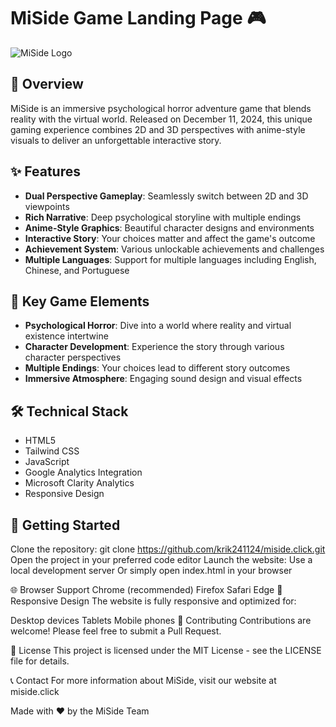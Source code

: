 # MiSide Game Landing Page 🎮

![MiSide Logo](https://static.wikia.nocookie.net/miside/images/b/b8/Kind_Mita.png)

## 🌟 Overview

MiSide is an immersive psychological horror adventure game that blends reality with the virtual world. Released on December 11, 2024, this unique gaming experience combines 2D and 3D perspectives with anime-style visuals to deliver an unforgettable interactive story.

## ✨ Features

- **Dual Perspective Gameplay**: Seamlessly switch between 2D and 3D viewpoints
- **Rich Narrative**: Deep psychological storyline with multiple endings
- **Anime-Style Graphics**: Beautiful character designs and environments
- **Interactive Story**: Your choices matter and affect the game's outcome
- **Achievement System**: Various unlockable achievements and challenges
- **Multiple Languages**: Support for multiple languages including English, Chinese, and Portuguese

## 🎯 Key Game Elements

- **Psychological Horror**: Dive into a world where reality and virtual existence intertwine
- **Character Development**: Experience the story through various character perspectives
- **Multiple Endings**: Your choices lead to different story outcomes
- **Immersive Atmosphere**: Engaging sound design and visual effects

## 🛠 Technical Stack

- HTML5
- Tailwind CSS
- JavaScript
- Google Analytics Integration
- Microsoft Clarity Analytics
- Responsive Design


## 🚀 Getting Started

Clone the repository:
git clone https://github.com/krik241124/miside.click.git
Open the project in your preferred code editor
Launch the website:
Use a local development server
Or simply open index.html in your browser

🌐 Browser Support
Chrome (recommended)
Firefox
Safari
Edge
📱 Responsive Design
The website is fully responsive and optimized for:

Desktop devices
Tablets
Mobile phones
🤝 Contributing
Contributions are welcome! Please feel free to submit a Pull Request.

📄 License
This project is licensed under the MIT License - see the LICENSE file for details.

📞 Contact
For more information about MiSide, visit our website at miside.click

Made with ❤️ by the MiSide Team